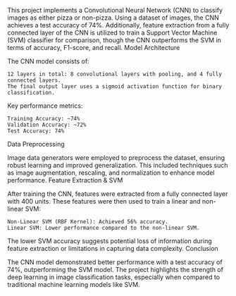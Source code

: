 This project implements a Convolutional Neural Network (CNN) to classify images as either pizza or non-pizza. Using a dataset of images, the CNN achieves a test accuracy of 74%. Additionally, feature extraction from a fully connected layer of the CNN is utilized to train a Support Vector Machine (SVM) classifier for comparison, though the CNN outperforms the SVM in terms of accuracy, F1-score, and recall.
Model Architecture

The CNN model consists of:

    12 layers in total: 8 convolutional layers with pooling, and 4 fully connected layers.
    The final output layer uses a sigmoid activation function for binary classification.

Key performance metrics:

    Training Accuracy: ~74%
    Validation Accuracy: ~72%
    Test Accuracy: 74%

Data Preprocessing

Image data generators were employed to preprocess the dataset, ensuring robust learning and improved generalization. This included techniques such as image augmentation, rescaling, and normalization to enhance model performance.
Feature Extraction & SVM

After training the CNN, features were extracted from a fully connected layer with 400 units. These features were then used to train a linear and non-linear SVM:

    Non-Linear SVM (RBF Kernel): Achieved 56% accuracy.
    Linear SVM: Lower performance compared to the non-linear SVM.

The lower SVM accuracy suggests potential loss of information during feature extraction or limitations in capturing data complexity.
Conclusion

The CNN model demonstrated better performance with a test accuracy of 74%, outperforming the SVM model. The project highlights the strength of deep learning in image classification tasks, especially when compared to traditional machine learning models like SVM.
